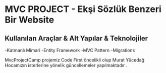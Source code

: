 # MVC PROJECT - Ekşi Sözlük Benzeri Bir Website
## Kullanılan Araçlar & Alt Yapılar & Teknolojiler
-Katmanlı Mimari
-Entity Framework
-MVC Pattern
-Migrations

MvcProjectCamp projemiz Code First öncelikli olup Murat Yücedağ Hocamızın isterlerine yönelik güncellemeler yapılmaktadır .
